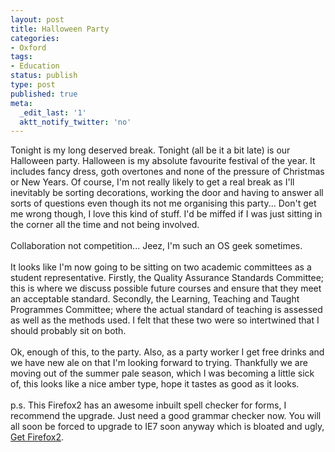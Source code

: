 ```yaml
---
layout: post
title: Halloween Party
categories:
- Oxford
tags:
- Education
status: publish
type: post
published: true
meta:
  _edit_last: '1'
  aktt_notify_twitter: 'no'
---
```

Tonight is my long deserved break. Tonight (all be it a bit late) is our Halloween party. Halloween is my absolute favourite festival of the year. It includes fancy dress, goth overtones and none of the pressure of Christmas or New Years. Of course, I'm not really likely to get a real break as I'll inevitably be sorting decorations, working the door and having to answer all sorts of questions even though its not me organising this party... Don't get me wrong though, I love this kind of stuff. I'd be miffed if I was just sitting in the corner all the time and not being involved.<br /><br />Collaboration not competition... Jeez, I'm such an OS geek sometimes.<br /><br />It looks like I'm now going to be sitting on two academic committees as a student representative. Firstly, the Quality Assurance Standards Committee; this is where we discuss possible future courses and ensure that they meet an acceptable standard. Secondly, the Learning, Teaching and Taught Programmes Committee; where the actual standard of teaching is assessed as well as the methods used. I felt that these two were so intertwined that I should probably sit on both.<br /><br />Ok, enough of this, to the party. Also, as a party worker I get free drinks and we have  new ale on that I'm looking forward to trying. Thankfully we are moving out of the summer pale season, which I was becoming a little sick of, this looks like a nice amber type, hope it tastes as good as it looks.<br /><br />p.s. This Firefox2 has an awesome inbuilt spell checker for forms, I recommend the upgrade. Just need a good grammar checker now.   You will all soon be forced to upgrade to IE7 soon anyway which is bloated and ugly, <a href="http://getfirefox.com">Get Firefox2</a>.
